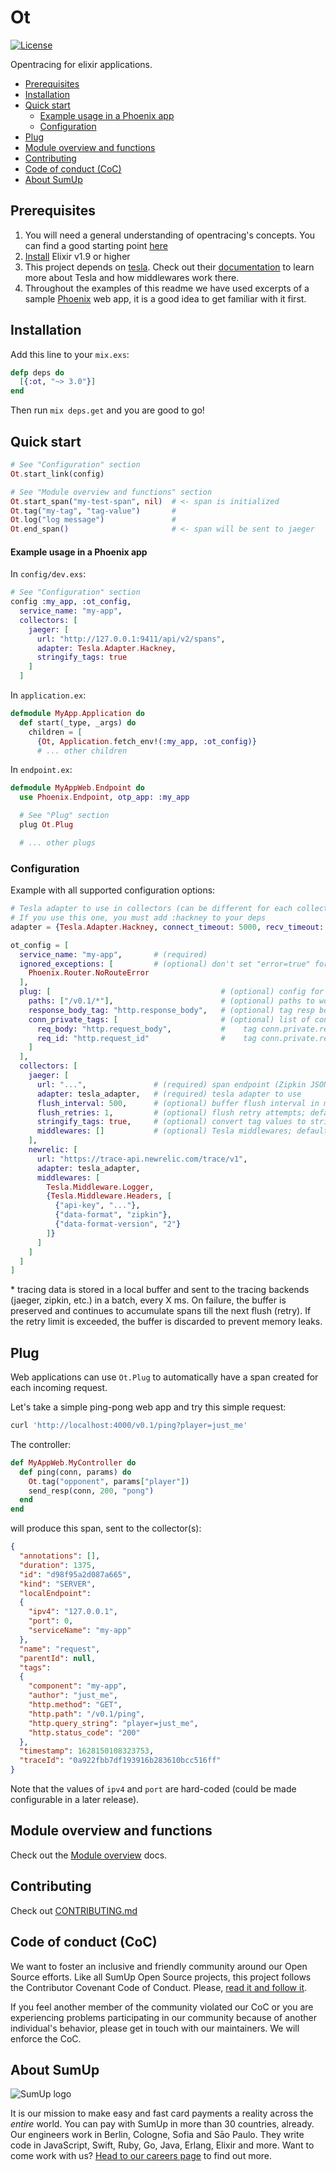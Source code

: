 # Ot

[![License](https://img.shields.io/github/license/sumup-oss/ot)](./LICENSE)

Opentracing for elixir applications.

<!-- MarkdownTOC -->

- [Prerequisites](#prerequisites)
- [Installation](#installation)
- [Quick start](#quick-start)
    - [Example usage in a Phoenix app](#example-usage-in-a-phoenix-app)
  - [Configuration](#configuration)
- [Plug](#plug)
- [Module overview and functions](#module-overview-and-functions)
- [Contributing](#contributing)
- [Code of conduct \(CoC\)](#code-of-conduct-coc)
- [About SumUp](#about-sumup)

<!-- /MarkdownTOC -->

<a id="prerequisites"></a>
## Prerequisites

1. You will need a general understanding of opentracing's concepts. You can find a good starting point [here](https://opentracing.io/docs/overview/)
1. [Install](https://elixir-lang.org/install.html) Elixir v1.9 or higher
1. This project depends on [tesla](https://github.com/teamon/tesla). Check out their [documentation](https://github.com/teamon/tesla) to learn more about Tesla and how middlewares work there.
1. Throughout the examples of this readme we have used excerpts of a sample [Phoenix](https://phoenixframework.org/) web app, it is a good idea to get familiar with it first.

<a id="installation"></a>
## Installation

Add this line to your `mix.exs`:

```elixir
defp deps do
  [{:ot, "~> 3.0"}]
end
```

Then run `mix deps.get` and you are good to go!

<a id="quick-start"></a>
## Quick start

```elixir
# See "Configuration" section
Ot.start_link(config)

# See "Module overview and functions" section
Ot.start_span("my-test-span", nil)  # <- span is initialized
Ot.tag("my-tag", "tag-value")       #
Ot.log("log message")               #
Ot.end_span()                       # <- span will be sent to jaeger
```

<a id="example-usage-in-a-phoenix-app"></a>
#### Example usage in a Phoenix app

In `config/dev.exs`:

```elixir
# See "Configuration" section
config :my_app, :ot_config,
  service_name: "my-app",
  collectors: [
    jaeger: [
      url: "http://127.0.0.1:9411/api/v2/spans",
      adapter: Tesla.Adapter.Hackney,
      stringify_tags: true
    ]
  ]
```

In `application.ex`:

```elixir
defmodule MyApp.Application do
  def start(_type, _args) do
    children = [
      {Ot, Application.fetch_env!(:my_app, :ot_config)}
      # ... other children
```

In `endpoint.ex`:

```elixir
defmodule MyAppWeb.Endpoint do
  use Phoenix.Endpoint, otp_app: :my_app

  # See "Plug" section
  plug Ot.Plug

  # ... other plugs
```

<a id="configuration"></a>
### Configuration

Example with all supported configuration options:

```elixir
# Tesla adapter to use in collectors (can be different for each collector)
# If you use this one, you must add :hackney to your deps
adapter = {Tesla.Adapter.Hackney, connect_timeout: 5000, recv_timeout: 5000}

ot_config = [
  service_name: "my-app",       # (required)
  ignored_exceptions: [         # (optional) don't set "error=true" for these
    Phoenix.Router.NoRouteError
  ],
  plug: [                                      # (optional) config for Ot.Plug
    paths: ["/v0.1/*"],                        # (optional) paths to work with; default: ["*"]
    response_body_tag: "http.response_body",   # (optional) tag resp body as "http.resp_body"; default: nil (no tag)
    conn_private_tags: [                       # (optional) list of conn-private fields to tag; default: []
      req_body: "http.request_body",           #    tag conn.private.req_body as "http.request_body"
      req_id: "http.request_id"                #    tag conn.private.req_id as "http.request_id"
    ]
  ],
  collectors: [
    jaeger: [
      url: "...",               # (required) span endpoint (Zipkin JSON v2 format)
      adapter: tesla_adapter,   # (required) tesla adapter to use
      flush_interval: 500,      # (optional) buffer flush interval in ms; default: 1000
      flush_retries: 1,         # (optional) flush retry attempts; default: 5 *
      stringify_tags: true,     # (optional) convert tag values to strings (required for jaeger)
      middlewares: []           # (optional) Tesla middlewares; default: []
    ],
    newrelic: [
      url: "https://trace-api.newrelic.com/trace/v1",
      adapter: tesla_adapter,
      middlewares: [
        Tesla.Middleware.Logger,
        {Tesla.Middleware.Headers, [
          {"api-key", "..."},
          {"data-format", "zipkin"},
          {"data-format-version", "2"}
        ]}
      ]
    ]
  ]
]
```

\* tracing data is stored in a local buffer and sent to the tracing backends
(jaeger, zipkin, etc.) in a batch, every X ms. On failure, the buffer is
preserved and continues to accumulate spans till the next flush (retry).
If the retry limit is exceeded, the buffer is discarded to prevent memory leaks.

<a id="plug"></a>
## Plug

Web applications can use `Ot.Plug` to automatically have a span created for each incoming request.

Let's take a simple ping-pong web app and try this simple request:

```bash
curl 'http://localhost:4000/v0.1/ping?player=just_me'
```

The controller:

```elixir
def MyAppWeb.MyController do
  def ping(conn, params) do
    Ot.tag("opponent", params["player"])
    send_resp(conn, 200, "pong")
  end
end
```

will produce this span, sent to the collector(s):

```json
{
  "annotations": [],
  "duration": 1375,
  "id": "d98f95a2d087a665",
  "kind": "SERVER",
  "localEndpoint":
  {
    "ipv4": "127.0.0.1",
    "port": 0,
    "serviceName": "my-app"
  },
  "name": "request",
  "parentId": null,
  "tags":
  {
    "component": "my-app",
    "author": "just_me",
    "http.method": "GET",
    "http.path": "/v0.1/ping",
    "http.query_string": "player=just_me",
    "http.status_code": "200"
  },
  "timestamp": 1628150108323753,
  "traceId": "0a922fbb7df193916b283610bcc516ff"
}
```

Note that the values of `ipv4` and `port` are hard-coded (could be made configurable in a later release).

<a id="module-overview-and-functions"></a>
## Module overview and functions

Check out the [Module overview](./doc/module_overview.md) docs.

<a id="contributing"></a>
## Contributing

Check out [CONTRIBUTING.md](./CONTRIBUTING.md)

<a id="code-of-conduct-coc"></a>
## Code of conduct (CoC)

We want to foster an inclusive and friendly community around our Open Source efforts. Like all SumUp Open Source projects, this project follows the Contributor Covenant Code of Conduct. Please, [read it and follow it](CODE_OF_CONDUCT.md).

If you feel another member of the community violated our CoC or you are experiencing problems participating in our community because of another individual's behavior, please get in touch with our maintainers. We will enforce the CoC.

<a id="about-sumup"></a>
## About SumUp

![SumUp logo](https://raw.githubusercontent.com/sumup-oss/assets/master/sumup-logo.svg?sanitize=true)

It is our mission to make easy and fast card payments a reality across the *entire* world. You can pay with SumUp in more than 30 countries, already. Our engineers work in Berlin, Cologne, Sofia and Sāo Paulo. They write code in JavaScript, Swift, Ruby, Go, Java, Erlang, Elixir and more. Want to come work with us? [Head to our careers page](https://sumup.com/careers) to find out more.
